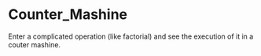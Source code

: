 # Counter_Mashine
Enter a complicated operation (like factorial) and see the execution of it in a couter mashine.
